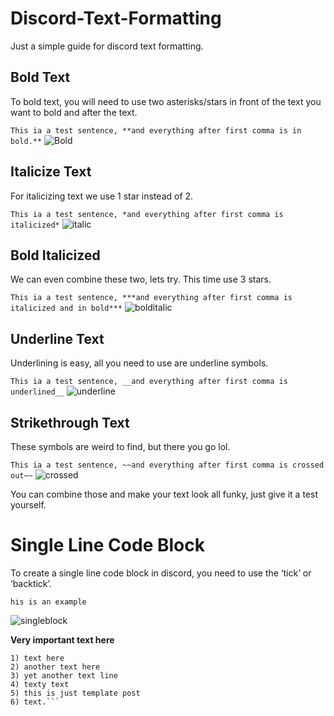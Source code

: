 # Discord-Text-Formatting
Just a simple guide for discord text formatting.


## Bold Text
To bold text, you will need to use two asterisks/stars in front of the text you want to bold and after the text.

`This ia a test sentence, **and everything after first comma is in bold.**`
![Bold](https://www.upload.ee/image/11765248/satoshi.PNG)

## Italicize Text
For italicizing text we use 1 star instead of 2.

`This ia a test sentence, *and everything after first comma is italicized*`
![italic](https://www.upload.ee/image/11765261/123.PNG)

## Bold Italicized
We can even combine these two, lets try. This time use 3 stars.

`This ia a test sentence, ***and everything after first comma is italicized and in bold***`
![bolditalic](https://www.upload.ee/image/11765277/1234.PNG)

## Underline Text
Underlining is easy, all you need to use are underline symbols.

`This ia a test sentence, __and everything after first comma is underlined__`
![underline](https://www.upload.ee/image/11765294/12345.PNG)

## Strikethrough Text
These symbols are weird to find, but there you go lol.

`This ia a test sentence, ~~and everything after first comma is crossed out~~`
![crossed](https://www.upload.ee/image/11765302/123456.PNG)

You can combine those and make your text look all funky, just give it a test yourself.

# Single Line Code Block
To create a single line code block in discord, you need to use the ‘tick’ or ‘backtick’.

```his is an example```

![singleblock](https://www.upload.ee/image/11765316/saotsi.PNG)

**Very important text here**
```
1) text here
2) another text here
3) yet another text line
4) texty text
5) this is just template post
6) text.```
